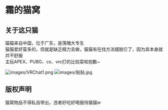 霜的猫窝
======
## 关于这只猫

猫猫来自中国，位于广东，是落魄大专生  
猫猫爱好蛮多的，但就是缺乏精力去做，猫猫有在找方法摆脱它了，因为其本身就并不舒服  
主玩APEX、PUBG、cs、vrc打的比较菜啦抱歉~  


![images/VRChat1.png](https://raw.githubusercontent.com/SHUANGneko/shuangneko/main/images/VRChat1.png)
![images/贴贴.jpg](https://raw.githubusercontent.com/SHUANGneko/shuangneko/main/images/贴贴.jpg)

## 版权声明

猫窝物品不得私自带出，违者好吃好喝服侍猫猫w
